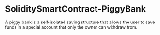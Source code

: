 # SoliditySmartContract-PiggyBank
A piggy bank is a self-isolated saving structure that allows the user to save funds in a special account that only the owner can withdraw from.
